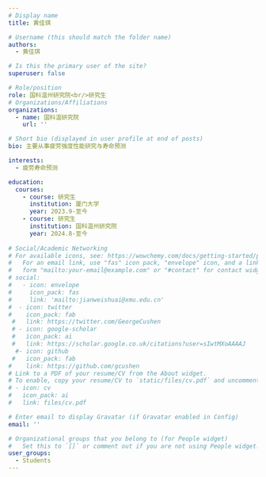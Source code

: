 ```yaml
---
# Display name
title: 黄佳琪

# Username (this should match the folder name)
authors:
  - 黄佳琪

# Is this the primary user of the site?
superuser: false

# Role/position
role: 国科温州研究院<br/>研究生
# Organizations/Affiliations
organizations:
  - name: 国科温研究院
    url: ''

# Short bio (displayed in user profile at end of posts)
bio: 主要从事疲劳强度性能研究与寿命预测

interests:
  - 疲劳寿命预测

education:
  courses:
    - course: 研究生
      institution: 厦门大学
      year: 2023.9-至今
    - course: 研究生
      institution: 国科温州研究院
      year: 2024.8-至今
   
# Social/Academic Networking
# For available icons, see: https://wowchemy.com/docs/getting-started/page-builder/#icons
#   For an email link, use "fas" icon pack, "envelope" icon, and a link in the
#   form "mailto:your-email@example.com" or "#contact" for contact widget.
# social:
#   - icon: envelope
#     icon_pack: fas
#     link: 'mailto:jianweishuai@xmu.edu.cn'
#  - icon: twitter
#    icon_pack: fab
 #   link: https://twitter.com/GeorgeCushen
 # - icon: google-scholar
 #   icon_pack: ai
 #   link: https://scholar.google.co.uk/citations?user=sIwtMXoAAAAJ
  #- icon: github
 #   icon_pack: fab
#    link: https://github.com/gcushen
# Link to a PDF of your resume/CV from the About widget.
# To enable, copy your resume/CV to `static/files/cv.pdf` and uncomment the lines below.
# - icon: cv
#   icon_pack: ai
#   link: files/cv.pdf

# Enter email to display Gravatar (if Gravatar enabled in Config)
email: ''

# Organizational groups that you belong to (for People widget)
#   Set this to `[]` or comment out if you are not using People widget.
user_groups:
  - Students
---
```


<!-- **黄佳琪** <br/><br/> -->


